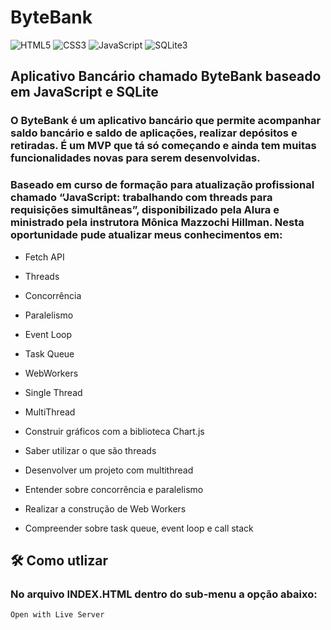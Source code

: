 # ByteBank

![HTML5](https://img.shields.io/badge/HTML5-E34F26?style=for-the-badge&logo=html5&logoColor=white) ![CSS3](https://img.shields.io/badge/CSS3-1572B6?style=for-the-badge&logo=css3&logoColor=white) ![JavaScript](https://img.shields.io/badge/JavaScript-F7DF1E?style=for-the-badge&logo=JavaScript&logoColor=white) ![SQLite3](https://img.shields.io/badge/SQLite-07405E?style=for-the-badge&logo=sqlite&logoColor=white)

## Aplicativo Bancário chamado ByteBank baseado em JavaScript e SQLite

### O ByteBank é um aplicativo bancário que permite acompanhar saldo bancário e saldo de aplicações, realizar depósitos e retiradas. É um MVP que tá só começando e ainda tem muitas funcionalidades novas para serem desenvolvidas.

### Baseado em curso de formação para atualização profissional chamado “JavaScript: trabalhando com threads para requisições simultâneas”, disponibilizado pela Alura e ministrado pela instrutora Mônica Mazzochi Hillman. Nesta oportunidade pude atualizar meus conhecimentos em:

* Fetch API
* Threads
* Concorrência
* Paralelismo
* Event Loop
* Task Queue
* WebWorkers
* Single Thread
* MultiThread

* Construir gráficos com a biblioteca Chart.js
* Saber utilizar o que são threads
* Desenvolver um projeto com multithread
* Entender sobre concorrência e paralelismo
* Realizar a construção de Web Workers
* Compreender sobre task queue, event loop e call stack

## 🛠️ Como utlizar

### No arquivo INDEX.HTML dentro do sub-menu a opção abaixo:

```
Open with Live Server
```
